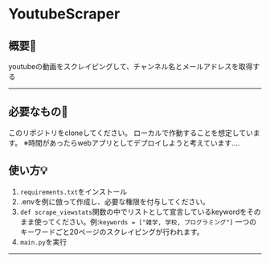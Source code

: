 # YoutubeScraper

## 概要🤩
youtubeの動画をスクレイピングして、チャンネル名とメールアドレスを取得する

---

## 必要なもの🔧
このリポジトリをcloneしてください。
ローカルで作動することを想定しています。
※時間があったらwebアプリとしてデプロイしようと考えています....

## 使い方💡
1. `requirements.txt`をインストール
2. .envを例に倣って作成し、必要な権限を付与してください。
3. `def scrape_viewstats`関数の中でリストとして宣言しているkeywordをそのまま使ってください。例:` keywords = ["雑学, 学校, プログラミング"] `
    一つのキーワードごと20ページのスクレイピングが行われます。
4. `main.py`を実行

---